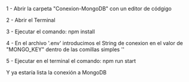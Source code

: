 1 - Abrir la carpeta "Conexion-MongoDB" con un editor de códgigo

2 - Abrir el Terminal

3 - Ejecutar el comando: npm install

4 - En el archivo '.env' introducimos el String de conexion en el valor de "MONGO_KEY" dentro de las comillas simples '' 

5 - Ejecutar en el terminal el comando: npm run start

Y ya estaría lista la conexión a MongoDB
